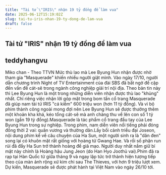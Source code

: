 ```yaml
---
title: "Tài tử \"IRIS\" nhận 19 tỷ đồng để làm vua"
date: 2025-06-12T15:19:02Z
slug: tai-tu-iris-nhan-19-ty-dong-de-lam-vua
draft: false
---
```


## Tài tử "IRIS" nhận 19 tỷ đồng để làm vua

## teddyhangvu

Miko chan - Theo TTVN
Mức thù lao mà Lee Byung Hun nhận được nhờ tham gia "Masquerade" khiến nhiều người giật mình.
Vào ngày 17/10, người dẫn chương trình Night of TV Entertainment của đài SBS đã bất ngờ đề cập đến vấn đề cát-sê trong ngành công nghiệp giải trí nội địa. Theo bản tin này thì Lee Byung Hun là một trong những diễn viên nhận được thù lao "khủng" nhất. Chỉ riêng việc nhận lời góp mặt trong bom tấn cổ trang Masquerade đã giúp nam tài tử IRIS "cá kiếm" 600 triệu won (hơn 11 tỷ đồng). Và vì bộ phim thành công ngoài mong đợi nên Lee Byung Hun sẽ được thưởng thêm một khoản kha khá, kéo tổng cát-sê mà anh chàng thu về lên con số 1 tỷ won (gần 19 tỷ đồng).Masquerade là tác phẩm cổ trang đầu tay của Lee Byung Hun trong sự nghiệp. Trong phim, nam diễn viên nổi tiếng phải đóng đồng thời 2 vai: quân vương và thường dân.Lấy bối cảnh triều đại Joseon, nội dung phim kể về câu chuyện của Ha Sun, một người sinh ra là "dân đen" song lại có khuôn mặt rất giống với hoàng tử Gwang Hae. Và rồi số phận run rủi đã đẩy Ha Sun trở thành hoàng đế giả mạo. Người duy nhất nắm giữ bí mật này chính là Hoàng hậu Jung Jeon (do Han Hyo Joothủ vai).Phim đã ra rạp tại Hàn Quốc từ giữa tháng 9 và ngay lập tức trở thành hiện tượng tiếp theo của màn ảnh rộng xứ kim chi sau The Thieves, với hơn 9 triệu lượt xem. Dự kiến, Masquerade sẽ được phát hành tại Việt Nam vào ngày 26/10 tới.